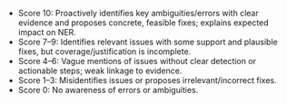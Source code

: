 - Score 10: Proactively identifies key ambiguities/errors with clear evidence and proposes concrete, feasible fixes; explains expected impact on NER.
- Score 7–9: Identifies relevant issues with some support and plausible fixes, but coverage/justification is incomplete.
- Score 4–6: Vague mentions of issues without clear detection or actionable steps; weak linkage to evidence.
- Score 1–3: Misidentifies issues or proposes irrelevant/incorrect fixes.
- Score 0: No awareness of errors or ambiguities.